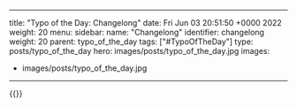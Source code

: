 
---
title: "Typo of the Day: Changelong"
date: Fri Jun 03 20:51:50 +0000 2022
weight: 20
menu:
  sidebar:
    name: "Changelong"
    identifier: changelong
    weight: 20
    parent: typo_of_the_day
tags: ["#TypoOfTheDay"]
type: posts/typo_of_the_day
hero: images/posts/typo_of_the_day.jpg
images:
- images/posts/typo_of_the_day.jpg
---


{{<x user="mariatta" id="1532827422348824576">}}

